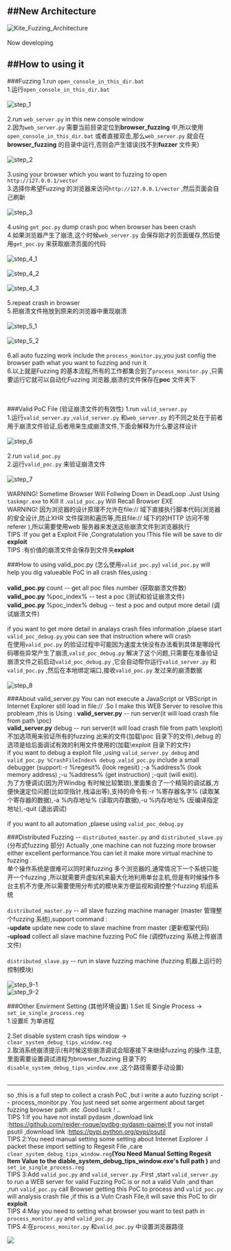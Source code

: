 
##New Architecture
---
![Kite_Fuzzing_Architecture](https://raw.githubusercontent.com/lcatro/browser_fuzzing/master/pic/Kite_Fuzzing_Architecture.png)<br/><br/>
Now developing


##How to using it
---
###Fuzzing
1.run `open_console_in_this_dir.bat`<br/>
1.运行`open_console_in_this_dir.bat`<br/><br/>
![step_1](https://raw.githubusercontent.com/lcatro/browser_fuzzing/master/pic/step_1.jpg)<br/><br/>
2.run `web_server.py` in this new console window<br/>
2.因为`web_server.py` 需要当前目录定位到**browser_fuzzing** 中,所以使用`open_console_in_this_dir.bat` 或者直接双击,那么`web_server.py` 就会在**browser_fuzzing** 的目录中运行,否则会产生错误(找不到**fuzzer** 文件夹)<br/><br/>
![step_2](https://raw.githubusercontent.com/lcatro/browser_fuzzing/master/pic/step_2.jpg)<br/><br/>
3.using your browser which you want to fuzzing to open `http://127.0.0.1/vector`<br/>
3.选择你希望Fuzzing 的浏览器来访问`http://127.0.0.1/vector` ,然后页面会自己刷新<br/><br/>
![step_3](https://raw.githubusercontent.com/lcatro/browser_fuzzing/master/pic/step_3.jpg)<br/><br/>
4.using `get_poc.py` dump crash poc when browser has been crash<br/>
4.如果浏览器产生了崩溃,这个时候`web_server.py` 会保存刚才的页面缓存,然后使用`get_poc.py` 来获取崩溃页面的代码<br/><br/>
![step_4_1](https://raw.githubusercontent.com/lcatro/browser_fuzzing/master/pic/step_4_1.jpg)<br/><br/>
![step_4_2](https://raw.githubusercontent.com/lcatro/browser_fuzzing/master/pic/step_4_2.jpg)<br/><br/>
![step_4_3](https://raw.githubusercontent.com/lcatro/browser_fuzzing/master/pic/step_4_3.jpg)<br/><br/>
5.repeat crash in browser<br/>
5.把崩溃文件拖放到原来的浏览器中重现崩溃<br/><br/>
![step_5_1](https://raw.githubusercontent.com/lcatro/browser_fuzzing/master/pic/step_5_1.jpg)<br/><br/>
![step_5_2](https://raw.githubusercontent.com/lcatro/browser_fuzzing/master/pic/step_5_2.jpg)<br/><br/>
6.all auto fuzzing work include the `process_monitor.py`,you just config the browser path what you want to fuzzing and run it<br/>
6.以上就是Fuzzing 的基本流程,所有的工作都集合到了`process_monitor.py` ,只需要运行它就可以自动化Fuzzing 浏览器,崩溃的文件保存在**poc** 文件夹下<br/><br/>
<br/>

###Valid PoC File  (验证崩溃文件的有效性)
1.run `valid_server.py`<br/>
1.运行`valid_server.py` ,`valid_server.py` 和`web_server.py` 的不同之处在于前者用于崩溃文件验证,后者用来生成崩溃文件,下面会解释为什么要这样设计<br/><br/>
![step_6](https://raw.githubusercontent.com/lcatro/browser_fuzzing/master/pic/step_6.png)<br/><br/>
2.run `valid_poc.py`<br/>
2.运行`valid_poc.py` 来验证崩溃文件<br/><br/>
![step_7](https://raw.githubusercontent.com/lcatro/browser_fuzzing/master/pic/step_7.png)<br/><br/>
WARNING! Sometime Browser Will Follwing Down in DeadLoop .Just Using `taskmgr.exe` to Kill it .`valid_poc.py` Will Recall Browser EXE<br/>
WARNING! 因为浏览器的设计原理不允许在file:// 域下直接执行脚本代码(浏览器的安全设计,防止XHR 文件探测和遍历等,而且file:// 域下的的HTTP 访问不带referer ),所以需要使用web 服务器来发送这些崩溃文件到浏览器执行<br/>
TIPS :If you get a Exploit File ,Congratulation you !This file will be save to dir **exploit**<br/>
TIPS :有价值的崩溃文件会保存到文件夹**exploit**<br/>

###How to using valid_poc.py  (怎么使用`valid_poc.py`)
`valid_poc.py` will help you dig valueable PoC in all crash files,using :<br/><br/>
**valid_poc.py** count  --  get all poc files number (获取崩溃文件数)<br/>
**valid_poc.py** %poc_index%  --  test a poc (测试和验证崩溃文件)<br/>
**valid_poc.py** %poc_index% debug  --  test a poc and output more detail (调试崩溃文件)<br/><br/>
if you want to get more detail in analays crash files information ,plaese start `valid_poc_debug.py`.you can see that instruction where will crash<br/>
在使用`valid_poc.py` 的验证过程中可能因为速度太快没有办法看到具体是哪段代码哪些异常产生了崩溃,`valid_poc_debug.py` 解决了这个问题,只需要在准备验证崩溃文件之前启动`valid_poc_debug.py` ,它会自动帮你运行`valid_server.py` 和`valid_poc.py` ,然后在本地绑定端口,接收`valid_poc.py` 发过来的崩溃数据<br/><br/>
![step_8](https://raw.githubusercontent.com/lcatro/browser_fuzzing/master/pic/add_show_debug_detail.png)

###About valid_server.py
You can not execute a JavaScript or VBScript in Internet Explorer still load in file:// .So I make this WEB Server to resolve this probleam ,this is Using :
**valid_server.py**  --  run server(it will load crash file from path \poc)<br/>
**valid_server.py** debug  --  run server(it will load crash file from path \exploit)<br/>
不加选项用来验证所有的fuzzing 出来的文件(加载\poc 目录下的文件),debug 的选项是给后面调试有效的利用文件使用的(加载\exploit 目录下的文件)<br/>
if you want to debug a exploit file ,using `valid_server.py debug` and `valid_poc.py %CrashFileIndex% debug` .`valid_poc.py` include a small debugger (support:-r %regesit% (look regesit) ;-a %address% (look memory address) ;-u %address% (get instruction) ;-quit (will exit)).<br/>
为了方便调试(因为开Windbg 有时候比较繁琐),里面集合了一个精简的调试器,方便快速定位问题(比如空指针,栈溢出等),支持的命令有:-r %寄存器名字% (读取某个寄存器的数据),-a %内存地址% (读取内存数据),-u %内存地址% (反编译指定地址),-quit (退出调试)<br/><br/>
if you want to all automation ,plaese using `valid_poc_debug.py`

###Distributed Fuzzing  --  `distributed_master.py` and `distributed_slave.py` (分布式fuzzing 部分)
Actually ,one machine can not fuzzing more browser either excellent performance.You can let it make more virtual machine to fuzzing .<br/>
单个操作系统是很难可以同时来fuzzing 多个浏览器的,通常情况下一个系统只能开一个fuzzing ,所以就需要开虚拟机来最大化地利用单台主机,但是有时候操作多台主机不方便,所以需要使用分布式的模块来方便监视和调控整个fuzzing 机组系统<br/><br/>
`distributed_master.py`  --  all slave fuzzing machine manager (master 管理整个fuzzing 系统),support command :<br/>
**-update**  update new code to slave machine from master (更新框架代码)<br/>
**-upload**  collect all slave machine fuzzing PoC file (调控fuzzing 系统上传崩溃文件)<br/><br/>
`distributed_slave.py`  --  run in slave fuzzing machine (fuzzing 机器上运行的控制模块)<br/><br/>
![step_9-1](https://raw.githubusercontent.com/lcatro/browser_fuzzing/master/pic/fuzzing_system.png)<br/>
![step_9-2](https://raw.githubusercontent.com/lcatro/browser_fuzzing/master/pic/distributed_fuzzing.jpg)
<br/>

###Other Envirment Setting  (其他环境设置)
1.Set IE Single Process -> `set_ie_single_process.reg`<br/>
1.设置IE 为单进程<br/><br/>
2.Set disable system crash tips window -> `clear_system_debug_tips_window.reg`<br/>
2.取消系统崩溃提示(有时候这些崩溃调试会阻塞接下来继续fuzzing 的操作.注意,里面需要设置调试进程为browser_fuzzing 目录下的`disable_system_debug_tips_window.exe` ,这个路径需要手动设置)<br/><br/>

---
so ,this is a full step to collect a crash PoC ,but i write a auto fuzzing script -- process_monitor.py .You just need set some argerment about target fuzzing browser path .etc .Good luck ! ..
<br/>
TIPS 1:If you have not install pydasm ,download link :https://github.com/reider-roque/pydbg-pydasm-paimei;If you not install psutil ,download link :https://pypi.python.org/pypi/psutil <br/>
TIPS 2:You need manual setting some setting about Internet Explorer .I packet these import setting to Regesit File ,care
`clear_system_debug_tips_window.reg`**(You Need Manual Setting Regesit Item Value to the diable_system_debug_tips_window.exe's full path )** and `set_ie_single_process.reg`<br/>
TIPS 3:Add `valid_poc.py` and `valid_server.py` .First ,start `valid_server.py` to run a WEB server for valid Fuzzing PoC is or not a valid Vuln ;and than ,run `valid_poc.py` call Browser getting this PoC to process and `valid_poc.py` will analysis crash file ,if this is a Vuln Crash File,it will save this PoC to dir **exploit**<br/>
TIPS 4:May you need to setting what browser you want to test path in `process_monitor.py` and `valid_poc.py`<br/>
TIPS 4:在`process_monitor.py` 和`valid_poc.py` 中设置浏览器路径<br/>

![](https://github.com/users/follow?target=ldxw8)<br/><br/>